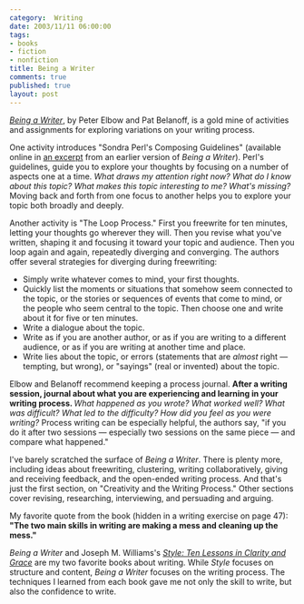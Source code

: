 ```yaml
--- 
category:  Writing
date: 2003/11/11 06:00:00
tags: 
- books
- fiction
- nonfiction
title: Being a Writer
comments: true
published: true
layout: post
---
```


<em><a href="http://www.amazon.com/exec/obidos/ASIN/0072378735/dalehemer-20">Being a Writer</a></em>,  by Peter Elbow and Pat Belanoff, is a gold mine of activities and assignments for exploring variations on your writing process.

One activity introduces "Sondra Perl's Composing Guidelines" (available online in <a href="http://www.focusing.org/perlprocess.html#SONDRA%20PERL'S%20COMPOSING%20GUIDELINES">an excerpt</a> from an earlier version of <em>Being a Writer</em>). Perl's guidelines, guide you to explore your thoughts by focusing on a number of aspects one at a time. <em> What draws my attention right now? What do I know about this topic? What makes this topic interesting to me? What's missing? </em> Moving back and forth from one focus to another helps you to explore your topic both broadly and deeply.

Another activity is "The Loop Process." First you freewrite for ten minutes, letting your thoughts go wherever they will. Then you revise what you've written, shaping it and focusing it toward your topic and audience. Then you loop again and again, repeatedly diverging and converging. The authors offer several strategies for diverging during freewriting:
<ul>
	<li>Simply write whatever comes to mind, your first thoughts.</li>
	<li>Quickly list the moments or situations that somehow seem connected to the topic, 	or the stories or sequences of events that come to mind, 	or the people who seem central to the topic. 	Then choose one and write about it for five or ten minutes.</li>
	<li>Write a dialogue about the topic.</li>
	<li>Write as if you are another author, 	or as if you are writing to a different audience, 	or as if you are writing at another time and place.</li>
	<li>Write lies about the topic, 	or errors 	(statements that are <em>almost</em> right 	— 	tempting, but wrong), 	or "sayings" (real or invented) about the topic.</li>
</ul>
Elbow and Belanoff recommend keeping a process journal. <strong> After a writing session, journal about what you are experiencing and learning in your writing process. </strong><em>What happened as you wrote? What worked well? What was difficult? What led to the difficulty? How did you feel as you were writing? </em> Process writing can be especially helpful, the authors say, "if you do it after two sessions — especially two sessions on the same piece — and compare what happened."

I've barely scratched the surface of <em>Being a Writer</em>. There is plenty more, including ideas about freewriting, clustering, writing collaboratively, giving and receiving feedback, and the open-ended writing process. And that's just the first section, on "Creativity and the Writing Process." Other sections cover revising, researching, interviewing, and persuading and arguing.

My favorite quote from the book (hidden in a writing exercise on page 47): <strong> "The two main skills in writing are making a mess and cleaning up the mess." </strong>

<em>Being a Writer</em> and Joseph M. Williams's <em><a href="http://www.dhemery.com/cwd/2003/11/style.html">Style: Ten Lessons in Clarity and Grace</a> </em>are my two favorite books about writing. While <em>Style</em> focuses on structure and content, <em>Being a Writer</em> focuses on the writing process. The techniques I learned from each book gave me not only the skill to write, but also the confidence to write.
